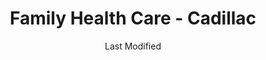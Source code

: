 ---
layout: location-page
date: Last Modified
description: "Local COVID-19 testing is available at Family Health Care - Cadillac in Cadillac, Michigan, USA."
permalink: "locations/michigan/cadillac/family-health-care-cadillac/"
tags:
  - locations
  - michigan
title: Family Health Care - Cadillac
uniqueName: family-health-care-cadillac
state: Michigan
stateAbbr: MI
hood: "Cadillac"
address: "520 Cobb St"
city: "Cadillac"
zip: "49601"
zipsNearby: "49610 49611 49612 49613 49304 49305 49614 48612 49615 49616 49617 49307 49309 49310 49618 49402 49619 49312 49620 49601 49621 48812 49622 49623 49320 48617 48618 49625 49322 49405 49626 49627 48620 48829 49628 49629 49630 49631 49632 48622 49633 49634 49410 49635 49733 49411 49412 49413 48624 49636 49637 49738 49739 49638 48625 49420 49639 49421 48627 49640 48629 48630 49329 49642 49643 49644 49645 49646 49648 49649 48632 49650 49651 48633 49653 48850 49654 49655 49431 49656 49657 49659 49660 49663 49664 49665 49666 49332 49667 49668 49336 48804 48858 48859 49337 49673 49674 49675 49338 49449 48651 49676 49677 49340 49342 48653 48878 48656 49454 49679 48883 48886 49680 49346 49682 49683 49684 49685 49686 49696 49688 49458 49459 49797 48893 49689 48661 49349 49690 48896" 
mapUrl: "http://maps.apple.com/?q=Family+Health+Care+-+Cadillac&address=520+Cobb+St,Cadillac,Michigan,49601"
locationType: Please contact for drive-thru/walk-in availability.
phone: "231-775-6521"
website: "https://www.familyhealthcare.org/"
onlineBooking: undefined
closed: undefined
closedUpdate: June 30th, 2020
notes: "By appointment only."
days: Contact for hours of operation.
ctaMessage: Learn more
ctaUrl: "https://www.familyhealthcare.org/"
---